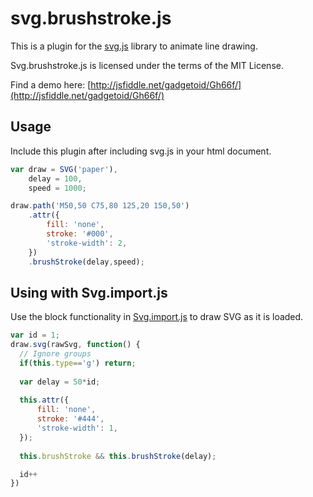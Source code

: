 svg.brushstroke.js
==================

This is a plugin for the [svg.js](http://svgjs.com) library to animate line drawing.

Svg.brushstroke.js is licensed under the terms of the MIT License.

Find a demo here: [http://jsfiddle.net/gadgetoid/Gh66f/](http://jsfiddle.net/gadgetoid/Gh66f/)

## Usage

Include this plugin after including svg.js in your html document.

```javascript
var draw = SVG('paper'),
    delay = 100,
    speed = 1000;

draw.path('M50,50 C75,80 125,20 150,50')
    .attr({
        fill: 'none',
        stroke: '#000',
        'stroke-width': 2,
    })
    .brushStroke(delay,speed);
```

## Using with Svg.import.js

Use the block functionality in [Svg.import.js](https://github.com/wout/svg.import.js) to draw SVG as it is loaded.

```javascript
var id = 1;
draw.svg(rawSvg, function() {
  // Ignore groups
  if(this.type=='g') return;
  
  var delay = 50*id;
  
  this.attr({
      fill: 'none',
      stroke: '#444',
      'stroke-width': 1,
  });
  
  this.brushStroke && this.brushStroke(delay);

  id++
})
```
